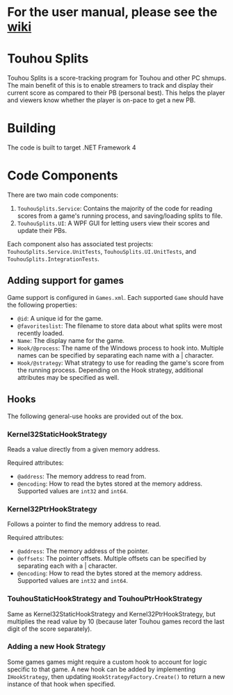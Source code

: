 # For the user manual, please see the [wiki](https://github.com/mpostermann/touhousplits/wiki)

# Touhou Splits

Touhou Splits is a score-tracking program for Touhou and other PC shmups. The main benefit of this is to enable streamers to track and display
their current score as compared to their PB (personal best). This helps the player and viewers know whether the player is on-pace to get a new PB.

# Building

The code is built to target .NET Framework 4

# Code Components

There are two main code components:

1. `TouhouSplits.Service`: Contains the majority of the code for reading scores from a game's running process, and saving/loading splits to file.
2. `TouhouSplits.UI`: A WPF GUI for letting users view their scores and update their PBs.

Each component also has associated test projects: `TouhouSplits.Service.UnitTests`, `TouhouSplits.UI.UnitTests`, and `TouhouSplits.IntegrationTests`.

## Adding support for games

Game support is configured in `Games.xml`. Each supported `Game` should have the following properties:

* `@id`: A unique id for the game.
* `@favoriteslist`: The filename to store data about what splits were most recently loaded.
* `Name`: The display name for the game.
* `Hook/@process`: The name of the Windows process to hook into. Multiple names can be specified by separating each name with a | character.
* `Hook/@strategy`: What strategy to use for reading the game's score from the running process.
Depending on the Hook strategy, additional attributes may be specified as well.

## Hooks

The following general-use hooks are provided out of the box.

### Kernel32StaticHookStrategy

Reads a value directly from a given memory address.

Required attributes:
* `@address`: The memory address to read from.
* `@encoding`: How to read the bytes stored at the memory address. Supported values are `int32` and `int64`.

### Kernel32PtrHookStrategy

Follows a pointer to find the memory address to read.

Required attributes:
* `@address`: The memory address of the pointer.
* `@offsets`: The pointer offsets. Multiple offsets can be specified by separating each with a | character.
* `@encoding`: How to read the bytes stored at the memory address. Supported values are `int32` and `int64`.

### TouhouStaticHookStrategy and TouhouPtrHookStrategy

Same as Kernel32StaticHookStrategy and Kernel32PtrHookStrategy, but multiplies the read value by 10 (because later Touhou games record the last digit of the score separately).

### Adding a new Hook Strategy

Some games games might require a custom hook to account for logic specific to that game. A new hook can be added by implementing `IHookStrategy`,
then updating `HookStrategyFactory.Create()` to return a new instance of that hook when specified.
